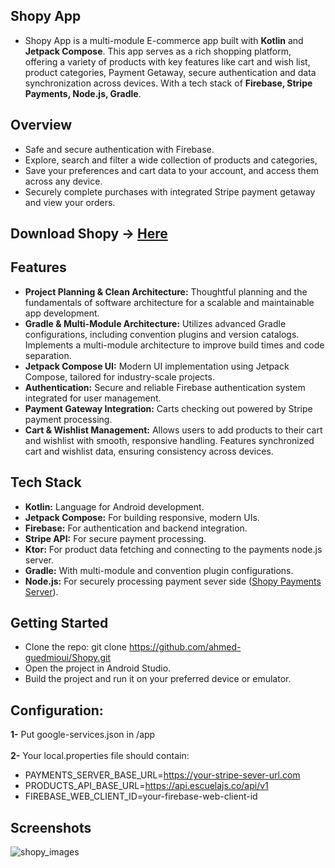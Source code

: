 ##  **Shopy App** ##
- Shopy App is a multi-module E-commerce app built with **Kotlin** and **Jetpack Compose**. This app serves as a rich shopping platform, offering a variety of products with key features like cart and wish list, product categories, Payment Getaway, secure authentication and data synchronization across devices. With a tech stack of **Firebase, Stripe Payments, Node.js, Gradle**.

## Overview
- Safe and secure authentication with Firebase.
- Explore, search and filter a wide collection of products and categories,
- Save your preferences and cart data to your account, and access them across any device.
- Securely complete purchases with integrated Stripe payment getaway and view your orders.

## Download Shopy -> [Here](https://archive.org/download/Shopy/Shopy.apk)

## Features
- **Project Planning & Clean Architecture:**
Thoughtful planning and the fundamentals of software architecture for a scalable and maintainable app development.
- **Gradle & Multi-Module Architecture:**
Utilizes advanced Gradle configurations, including convention plugins and version catalogs.
Implements a multi-module architecture to improve build times and code separation.
- **Jetpack Compose UI:**
Modern UI implementation using Jetpack Compose, tailored for industry-scale projects.
- **Authentication:**
Secure and reliable Firebase authentication system integrated for user management.
- **Payment Gateway Integration:**
Carts checking out powered by Stripe payment processing.
- **Cart & Wishlist Management:**
Allows users to add products to their cart and wishlist with smooth, responsive handling.
Features synchronized cart and wishlist data, ensuring consistency across devices.

## Tech Stack

- **Kotlin:** Language for Android development.
- **Jetpack Compose:** For building responsive, modern UIs.
- **Firebase:** For authentication and backend integration.
- **Stripe API:** For secure payment processing.
- **Ktor:** For product data fetching and connecting to the payments node.js server.
- **Gradle:** With multi-module and convention plugin configurations.
- **Node.js:** For securely processing payment sever side ([Shopy Payments Server](https://github.com/ahmed-guedmioui/Shopy-NodeJs-Server)).

## Getting Started
- Clone the repo:
git clone https://github.com/ahmed-guedmioui/Shopy.git
- Open the project in Android Studio.
- Build the project and run it on your preferred device or emulator.

## Configuration:
**1-** Put google-services.json in /app<br/><br/>
**2-** Your local.properties file should contain:
- PAYMENTS_SERVER_BASE_URL=https://your-stripe-sever-url.com
- PRODUCTS_API_BASE_URL=https://api.escuelajs.co/api/v1
- FIREBASE_WEB_CLIENT_ID=your-firebase-web-client-id


## Screenshots
![shopy_images](https://github.com/user-attachments/assets/c75686f9-6c45-4873-b0a6-5fd4b30e8242)















